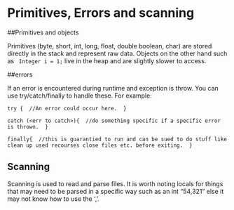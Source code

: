 # Primitives, Errors and scanning 

##Primitives and objects 

Primitives (byte, short, int, long, float, double boolean, char) are stored directly in the stack and represent raw data. Objects on the other hand such as ` Integer i = 1;` live in the heap and are slightly slower to access. 

##errors 

If an error is encountered during runtime and exception is throw. You can use try/catch/finally to handle these. For example: 

`try { 
//An error could occur here. 
}` 

`catch (<err to catch>){ 
//do something specific if a specific error is thrown. 
}` 

`finally{ 
//this is guarantied to run and can be sued to do stuff like clean up used recourses close files etc. before exiting. 
}` 

## Scanning 

Scanning is used to read and parse files. It is worth noting locals for things that may need to be parsed in a specific way such as an int “54,321” else it may not know how to use the ‘,’. 

 